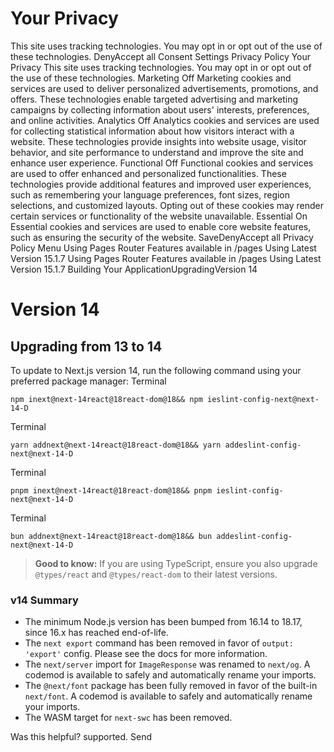 # Your Privacy
This site uses tracking technologies. You may opt in or opt out of the use of these technologies.
DenyAccept all
Consent Settings
Privacy Policy
Your Privacy
This site uses tracking technologies. You may opt in or opt out of the use of these technologies.
Marketing
Off
Marketing cookies and services are used to deliver personalized advertisements, promotions, and offers. These technologies enable targeted advertising and marketing campaigns by collecting information about users' interests, preferences, and online activities. 
Analytics
Off
Analytics cookies and services are used for collecting statistical information about how visitors interact with a website. These technologies provide insights into website usage, visitor behavior, and site performance to understand and improve the site and enhance user experience.
Functional
Off
Functional cookies and services are used to offer enhanced and personalized functionalities. These technologies provide additional features and improved user experiences, such as remembering your language preferences, font sizes, region selections, and customized layouts. Opting out of these cookies may render certain services or functionality of the website unavailable.
Essential
On
Essential cookies and services are used to enable core website features, such as ensuring the security of the website. 
SaveDenyAccept all
Privacy Policy
Menu
Using Pages Router
Features available in /pages
Using Latest Version
15.1.7
Using Pages Router
Features available in /pages
Using Latest Version
15.1.7
Building Your ApplicationUpgradingVersion 14
# Version 14
## Upgrading from 13 to 14
To update to Next.js version 14, run the following command using your preferred package manager:
Terminal
```
npm inext@next-14react@18react-dom@18&& npm ieslint-config-next@next-14-D
```

Terminal
```
yarn addnext@next-14react@18react-dom@18&& yarn addeslint-config-next@next-14-D
```

Terminal
```
pnpm inext@next-14react@18react-dom@18&& pnpm ieslint-config-next@next-14-D
```

Terminal
```
bun addnext@next-14react@18react-dom@18&& bun addeslint-config-next@next-14-D
```

> **Good to know:** If you are using TypeScript, ensure you also upgrade `@types/react` and `@types/react-dom` to their latest versions.
### v14 Summary
  * The minimum Node.js version has been bumped from 16.14 to 18.17, since 16.x has reached end-of-life.
  * The `next export` command has been removed in favor of `output: 'export'` config. Please see the docs for more information.
  * The `next/server` import for `ImageResponse` was renamed to `next/og`. A codemod is available to safely and automatically rename your imports.
  * The `@next/font` package has been fully removed in favor of the built-in `next/font`. A codemod is available to safely and automatically rename your imports.
  * The WASM target for `next-swc` has been removed.


Was this helpful?
supported.
Send
